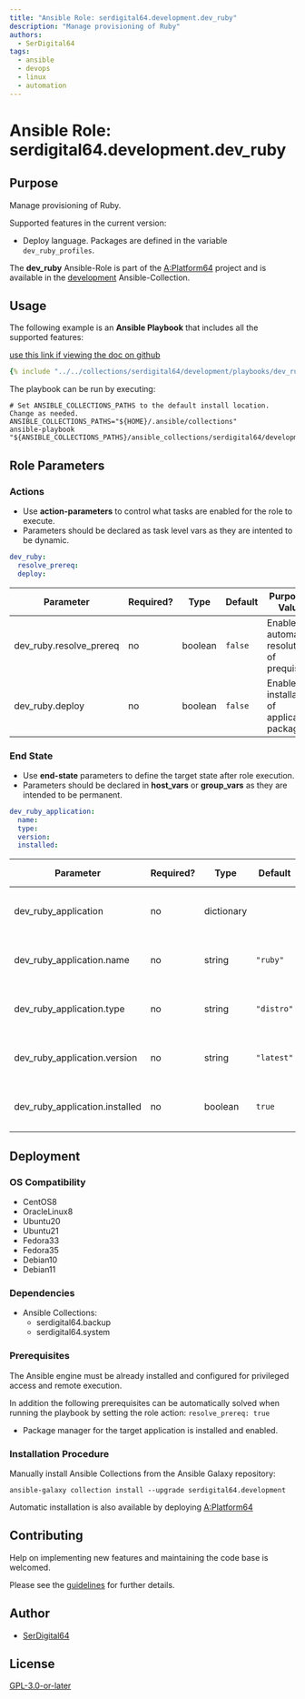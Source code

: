 ```yaml
---
title: "Ansible Role: serdigital64.development.dev_ruby"
description: "Manage provisioning of Ruby"
authors:
  - SerDigital64
tags:
  - ansible
  - devops
  - linux
  - automation
---
```


# Ansible Role: serdigital64.development.dev_ruby

## Purpose

Manage provisioning of Ruby.

Supported features in the current version:

- Deploy language. Packages are defined in the variable `dev_ruby_profiles`.

The **dev_ruby** Ansible-Role is part of the [A:Platform64](https://github.com/serdigital64/aplatform64) project and is available in the [development](../collections/development.md) Ansible-Collection.

## Usage

The following example is an **Ansible Playbook** that includes all the supported features:

[use this link if viewing the doc on github](../../collections/serdigital64/development/playbooks/dev_ruby.yml)

```yaml
{% include "../../collections/serdigital64/development/playbooks/dev_ruby.yml" %}
```

The playbook can be run by executing:

```shell
# Set ANSIBLE_COLLECTIONS_PATHS to the default install location. Change as needed.
ANSIBLE_COLLECTIONS_PATHS="${HOME}/.ansible/collections"
ansible-playbook "${ANSIBLE_COLLECTIONS_PATHS}/ansible_collections/serdigital64/development/playbooks/dev_ruby.yml"
```

## Role Parameters

### Actions

- Use **action-parameters** to control what tasks are enabled for the role to execute.
- Parameters should be declared as task level vars as they are intented to be dynamic.

```yaml
dev_ruby:
  resolve_prereq:
  deploy:
```

| Parameter               | Required? | Type    | Default | Purpose / Value                            |
| ----------------------- | --------- | ------- | ------- | ------------------------------------------ |
| dev_ruby.resolve_prereq | no        | boolean | `false` | Enable automatic resolution of prequisites |
| dev_ruby.deploy         | no        | boolean | `false` | Enable installation of application package |

### End State

- Use **end-state** parameters to define the target state after role execution.
- Parameters should be declared in **host_vars** or **group_vars** as they are intended to be permanent.

```yaml
dev_ruby_application:
  name:
  type:
  version:
  installed:
```

| Parameter                      | Required? | Type       | Default    | Purpose / Value                    |
| ------------------------------ | --------- | ---------- | ---------- | ---------------------------------- |
| dev_ruby_application           | no        | dictionary |            | Set application package end state  |
| dev_ruby_application.name      | no        | string     | `"ruby"`   | Select application package name    |
| dev_ruby_application.type      | no        | string     | `"distro"` | Select application package type    |
| dev_ruby_application.version   | no        | string     | `"latest"` | Select application package version |
| dev_ruby_application.installed | no        | boolean    | `true`     | Set application package end state  |

## Deployment

### OS Compatibility

- CentOS8
- OracleLinux8
- Ubuntu20
- Ubuntu21
- Fedora33
- Fedora35
- Debian10
- Debian11

### Dependencies

- Ansible Collections:
  - serdigital64.backup
  - serdigital64.system

### Prerequisites

The Ansible engine must be already installed and configured for privileged access and remote execution.

In addition the following prerequisites can be automatically solved when running the playbook by setting the role action: `resolve_prereq: true`

- Package manager for the target application is installed and enabled.

### Installation Procedure

Manually install Ansible Collections from the Ansible Galaxy repository:

```shell
ansible-galaxy collection install --upgrade serdigital64.development
```

Automatic installation is also available by deploying [A:Platform64](https://aplatform64.readthedocs.io/en/latest/#deployment)

## Contributing

Help on implementing new features and maintaining the code base is welcomed.

Please see the [guidelines](../contributing/guidelines.md) for further details.

## Author

- [SerDigital64](https://serdigital64.github.io/)

## License

[GPL-3.0-or-later](https://www.gnu.org/licenses/gpl-3.0.txt)

